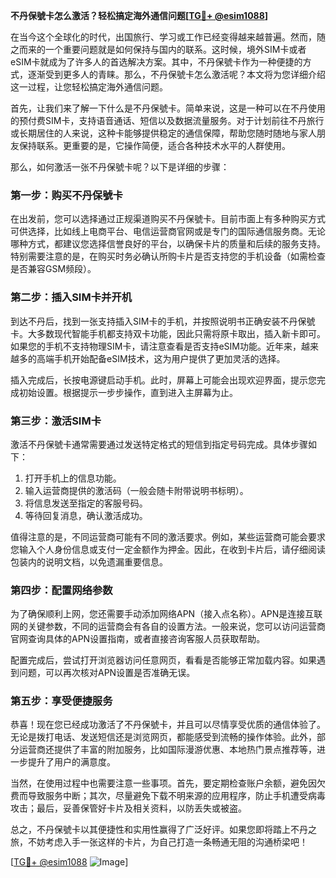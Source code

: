 **不丹保號卡怎么激活？轻松搞定海外通信问题[[TG💪+ @esim1088](https://t.me/s/esim1088)]**

在当今这个全球化的时代，出国旅行、学习或工作已经变得越来越普遍。然而，随之而来的一个重要问题就是如何保持与国内的联系。这时候，境外SIM卡或者eSIM卡就成为了许多人的首选解决方案。其中，不丹保號卡作为一种便捷的方式，逐渐受到更多人的青睐。那么，不丹保號卡怎么激活呢？本文将为您详细介绍这一过程，让您轻松搞定海外通信问题。

首先，让我们来了解一下什么是不丹保號卡。简单来说，这是一种可以在不丹使用的预付费SIM卡，支持语音通话、短信以及数据流量服务。对于计划前往不丹旅行或长期居住的人来说，这种卡能够提供稳定的通信保障，帮助您随时随地与家人朋友保持联系。更重要的是，它操作简便，适合各种技术水平的人群使用。

那么，如何激活一张不丹保號卡呢？以下是详细的步骤：

### **第一步：购买不丹保號卡**
在出发前，您可以选择通过正规渠道购买不丹保號卡。目前市面上有多种购买方式可供选择，比如线上电商平台、电信运营商官网或是专门的国际通信服务商。无论哪种方式，都建议您选择信誉良好的平台，以确保卡片的质量和后续的服务支持。特别需要注意的是，在购买时务必确认所购卡片是否支持您的手机设备（如需检查是否兼容GSM频段）。

### **第二步：插入SIM卡并开机**
到达不丹后，找到一张支持插入SIM卡的手机，并按照说明书正确安装不丹保號卡。大多数现代智能手机都支持双卡功能，因此只需将原卡取出，插入新卡即可。如果您的手机不支持物理SIM卡，请注意查看是否支持eSIM功能。近年来，越来越多的高端手机开始配备eSIM技术，这为用户提供了更加灵活的选择。

插入完成后，长按电源键启动手机。此时，屏幕上可能会出现欢迎界面，提示您完成初始设置。根据提示一步步操作，直到进入主屏幕为止。

### **第三步：激活SIM卡**
激活不丹保號卡通常需要通过发送特定格式的短信到指定号码完成。具体步骤如下：
1. 打开手机上的信息功能。
2. 输入运营商提供的激活码（一般会随卡附带说明书标明）。
3. 将信息发送至指定的客服号码。
4. 等待回复消息，确认激活成功。

值得注意的是，不同运营商可能有不同的激活要求。例如，某些运营商可能会要求您输入个人身份信息或支付一定金额作为押金。因此，在收到卡片后，请仔细阅读包装内的说明文档，以免遗漏重要信息。

### **第四步：配置网络参数**
为了确保顺利上网，您还需要手动添加网络APN（接入点名称）。APN是连接互联网的关键参数，不同的运营商会有各自的设置方法。一般来说，您可以访问运营商官网查询具体的APN设置指南，或者直接咨询客服人员获取帮助。

配置完成后，尝试打开浏览器访问任意网页，看看是否能够正常加载内容。如果遇到问题，可以再次核对APN设置是否准确无误。

### **第五步：享受便捷服务**
恭喜！现在您已经成功激活了不丹保號卡，并且可以尽情享受优质的通信体验了。无论是拨打电话、发送短信还是浏览网页，都能感受到流畅的操作体验。此外，部分运营商还提供了丰富的附加服务，比如国际漫游优惠、本地热门景点推荐等，进一步提升了用户的满意度。

当然，在使用过程中也需要注意一些事项。首先，要定期检查账户余额，避免因欠费而导致服务中断；其次，尽量避免下载不明来源的应用程序，防止手机遭受病毒攻击；最后，妥善保管好卡片及相关资料，以防丢失或被盗。

总之，不丹保號卡以其便捷性和实用性赢得了广泛好评。如果您即将踏上不丹之旅，不妨考虑入手一张这样的卡片，为自己打造一条畅通无阻的沟通桥梁吧！

[[TG💪+ @esim1088](https://t.me/s/esim1088) ![Image](https://i.postimg.cc/4NQfJmqS/Snipaste-2025-05-13-00-14-12.png)]